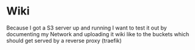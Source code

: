 # Wiki

Because I got a S3 server up and running I want to test it out by documenting my Network and uploading it wiki like to the buckets which should get served by a reverse proxy (traefik)
